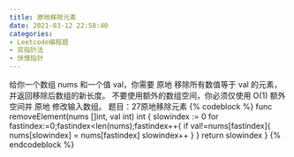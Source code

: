 ```yaml
---
title: 原地移除元素
date: 2021-03-12 22:58:40
categories: 
- Leetcode编程题
- 双指针法
- 快慢指针
---
```

给你一个数组 nums 和一个值 val，你需要 原地 移除所有数值等于 val 的元素，并返回移除后数组的新长度。
不要使用额外的数组空间，你必须仅使用 O(1) 额外空间并 原地 修改输入数组。
题目：27原地移除元素
{% codeblock  %}
func removeElement(nums []int, val int) int {
    slowindex := 0
    for fastindex:=0;fastindex<len(nums);fastindex++{
        if val!=nums[fastindex]{
            nums[slowindex] = nums[fastindex]
            slowindex++
        }
    }
    return slowindex
}
{% endcodeblock  %}


